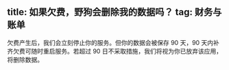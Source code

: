 title: 如果欠费，野狗会删除我的数据吗？
tag: 财务与账单
---
欠费产生后，我们会立刻停止你的服务。但你的数据会被保存 90 天，90 天内补齐欠费可随时重启服务。若超过 90 日不采取措施，我们将视为你已放弃该应用，将删除数据。





